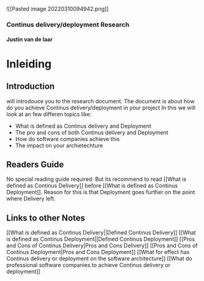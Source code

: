 
![[Pasted image 20220310094942.png]]
### Continus delivery/deployment Research
#### Justin van de laar


# Inleiding
## Introduction
will introdouce you to the research document.
The document is about how do you achieve Continus delivery/deployment in your project
In this we will look at an few differen topics like:  <br>

-  What is defined as Continus delivery and Deployment
- The pro and cons of both Continus delivery and Deployment
- How do software companies achieve this 
- The impact on your archietechture 


## Readers Guide
No special reading guide required. But its recommend to read [[What is defined as Continus Delivery]] before [[What is defined as Continus Deployment]]. Reason for this is that Deployment goes further on the point where Delivery left.

## Links to other Notes 
[[What is defined as Continus Delivery||Defined Continus Delivery]]
[[What is defined as Continus Deployment||Defined Continus Deployment]]
[[Pros and Cons of Continus Delivery|Pros and Cons Delivery]]
[[Pros and Cons of Continus Deployment|Pros and Cons Deployment]]
[[What for effect has Continus delivery or deployment on the software architecture]]
[[What do professional software companies to achieve Continus delivery or deployment]]

